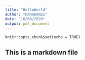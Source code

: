 ```yaml
---
title: "HelloWorld"
author: "HARSHAN21"
date: "16/08/2020"
output: pdf_document
---
```


```{r setup, include=FALSE}
knitr::opts_chunk$set(echo = TRUE)
```

## This is a markdown file
